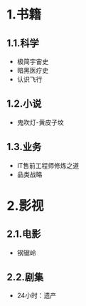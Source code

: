 # 1.书籍

## 1.1.科学

* 极简宇宙史
* 暗黑医疗史
* 认识飞行

## 1.2.小说

* 鬼吹灯-黄皮子坟

## 1.3.业务

* IT售前工程师修炼之道
* 品类战略







# 2.影视

## 2.1.电影

* 钢锯岭

## 2.2.剧集

* 24小时：遗产



